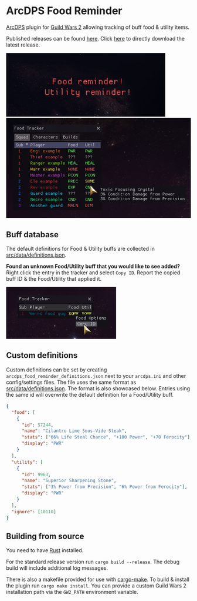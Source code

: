 # ArcDPS Food Reminder
[ArcDPS](https://deltaconnected.com/arcdps) plugin for [Guild Wars 2](https://guildwars2.com) allowing tracking of buff food & utility items.

Published releases can be found [here](../../releases). Click [here](../../releases/latest/download/arcdps_food_reminder.dll) to directly download the latest release.

![Reminder screenshot](./screenshots/reminder.png)
![Tracker screenshot](./screenshots/tracker.png)

## Buff database
The default definitions for Food & Utility buffs are collected in [src/data/definitions.json](./src/data/definitions.json).

**Found an unknown Food/Utility buff that you would like to see added?**  
Right click the entry in the tracker and select `Copy ID`.
Report the copied buff ID & the Food/Utility that applied it.

![Reporting unknown buff](./screenshots/unknown.png)

## Custom definitions  
Custom definitions can be set by creating `arcdps_food_reminder_definitions.json` next to your `arcdps.ini` and other config/settings files.
The file uses the same format as [src/data/definitions.json](./src/data/definitions.json).
The format is also showcased below.
Entries using the same id will overwrite the default definition for a Food/Utility buff.

```json
{
  "food": [
    {
      "id": 57244,
      "name": "Cilantro Lime Sous-Vide Steak",
      "stats": ["66% Life Steal Chance", "+100 Power", "+70 Ferocity"],
      "display": "PWR"
    }
  ],
  "utility": [
    {
      "id": 9963,
      "name": "Superior Sharpening Stone",
      "stats": ["3% Power from Precision", "6% Power from Ferocity"],
      "display": "PWR"
    }
  ],
  "ignore": [10110]
}
```

## Building from source
You need to have [Rust](https://www.rust-lang.org/learn/get-started) installed.

For the standard release version run `cargo build --release`.
The debug build will include additional log messages.

There is also a makefile provided for use with [cargo-make](https://github.com/sagiegurari/cargo-make).
To build & install the plugin run `cargo make install`.
You can provide a custom Guild Wars 2 installation path via the `GW2_PATH` environment variable.
